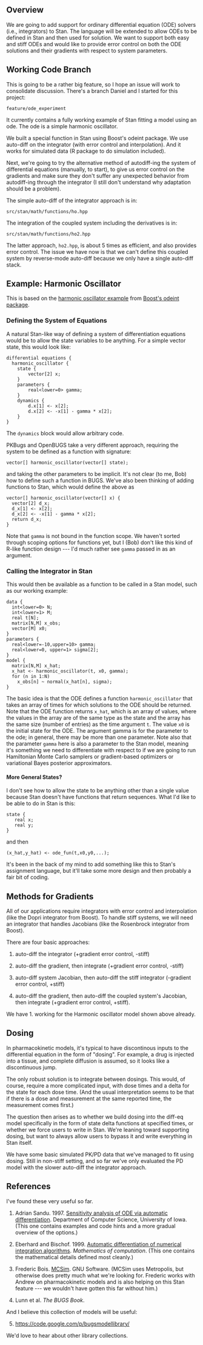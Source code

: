 ## Overview

We are going to add support for ordinary differential equation (ODE) solvers (i.e., integrators) to Stan.  The language will be extended to allow ODEs to be defined in Stan and then used for solution.  We want to support both easy and stiff ODEs and would like to provide error control on both the ODE solutions and their gradients with respect to system parameters.

## Working Code Branch

This is going to be a rather big feature, so I hope an issue will work to consolidate discussion.  There's a branch Daniel and I started for this project:

```
feature/ode_experiment
```

It currently contains a fully working example of Stan fitting a model using an ode.  The ode is a simple harmonic oscillator.



We built a special function in Stan using Boost's odeint package.  We use auto-diff on the integrator (with error control and interpolation).   And it works for simulated data (R package to do simulation included). 

Next, we're going to try the alternative method of autodiff-ing the system of differential equations (manually, to start), to give us error control on the gradients and make sure they don't suffer any unexpected behavior from autodiff-ing through the integrator (I still don't understand why adaptation should be a problem).

The simple auto-diff of the integrator approach is in:

```
src/stan/math/functions/ho.hpp
```

The integration of the coupled system including the derivatives is in:

```
src/stan/math/functions/ho2.hpp
```

The latter approach, `ho2.hpp`, is about 5 times as efficient, and also provides error control.  The issue we have now is that we can't define this coupled system by reverse-mode auto-diff because we only have a single auto-diff stack.

## Example: Harmonic Oscillator

This is based on the <a href="http://www.boost.org/doc/libs/1_53_0/libs/numeric/odeint/doc/html/boost_numeric_odeint/tutorial/harmonic_oscillator.html">harmonic oscillator example</a> from <a href="http://www.boost.org/doc/libs/1_53_0/libs/numeric/odeint/doc/html/index.html">Boost's odeint package</a>.

### Defining the System of Equations

A natural Stan-like way of defining a system of differentiation equations would be to allow the state variables to be anything.  For a simple vector state, this would look like:

```
differential equations {
  harmonic_oscillator {
    state {
        vector[2] x;
    }
    parameters {
        real<lower=0> gamma;
    }
    dynamics {
        d.x[1] <- x[2];
        d.x[2] <- -x[1] - gamma * x[2];
    }
}
```

The ```dynamics``` block would allow arbitrary code.  

PKBugs and OpenBUGS take a very different approach, requiring the system to be defined as a function with signature:

```
vector[] harmonic_oscillator(vector[] state);
```

and taking the other parameters to be implicit.  It's not clear (to me, Bob) how to define such a function in BUGS.  We've also been thinking of adding functions to Stan, which would define the above as

```
vector[] harmonic_oscillator(vector[] x) {
  vector[2] d_x;
  d_x[1] <- x[2];
  d_x[2] <- -x[1] - gamma * x[2];
  return d_x;
}
```

Note that ```gamma``` is not bound in the function scope.  We haven't sorted through scoping options for functions yet, but I (Bob) don't like this kind of R-like function design --- I'd much rather see ```gamma``` passed in as an argument.                  

### Calling the Integrator in Stan

This would then be available as a function to be called in a Stan model, such as our working example:

```
data {
  int<lower=0> N;
  int<lower=1> M;
  real t[N];
  matrix[N,M] x_obs;
  vector[M] x0;
}
parameters {
  real<lower=-10,upper=10> gamma;
  real<lower=0, upper=1> sigma[2];
}
model {
  matrix[N,M] x_hat;
  x_hat <- harmonic_oscillator(t, x0, gamma);
  for (n in 1:N)
    x_obs[n] ~ normal(x_hat[n], sigma);
}
```

The basic idea is that the ODE defines a function ```harmonic_oscillator``` that takes an array of times for which solutions to the ODE should be returned.  Note that the ODE function returns ```x_hat```, which is an array of values, where the values in the array are of the same type as the state and the array has the same size (number of entries) as the time argument ```t```.  The value ```x0``` is the initial state for the ODE.  The argument gamma is for the parameter to the ode;  in general, there may be more than one parameter.  Note also that the parameter ```gamma``` here is also a parameter to the Stan model, meaning it's something we need to differentiate with respect to if we are going to run Hamiltonian Monte Carlo samplers or gradient-based optimizers or variational Bayes posterior approximators.

#### More General States?

I don't see how to allow the state to be anything other than a single value because Stan doesn't have functions that return sequences.  What I'd like to be able to do in Stan is this:

```
state {
   real x;
   real y;
}
```

and then

```
(x_hat,y_hat) <- ode_fun(t,x0,y0,...);
```

It's been in the back of my mind to add something like this to Stan's assignment language, but it'll take some more design and then probably a fair bit of coding.

## Methods for Gradients

All of our applications require integrators with error control and interpolation (like the Dopri integrator from Boost).  To handle stiff systems, we will need an integrator that handles Jacobians (like the Rosenbrock integrator from Boost).

There are four basic approaches:

1.  auto-diff the integrator  (+gradient error control, -stiff)

2.  auto-diff the gradient, then integrate (+gradient error control, -stiff)

3.  auto-diff system Jacobian, then auto-diff the stiff integrator (-gradient error control, +stiff)

4.  auto-diff the gradient, then auto-diff the coupled system's Jacobian, then integrate (+gradient error control, +stiff).

We have 1. working for the Harmonic oscillator model shown above already.

## Dosing

In pharmacokinetic models, it's typical to have discontinous inputs to the differential equation in the form of "dosing".  For example, a drug is injected into a tissue, and complete diffusion is assumed, so it looks like a discontinuous jump.  

The only robust solution is to integrate between dosings.  This would, of course, require a more complicated input, with dose times and a delta for the state for each dose time.  (And the usual interpretation seems to be that if there is a dose and measurement at the same reported time, the measurement comes first.)

The question then arises as to whether we build dosing into the diff-eq model specifically in the form of state delta functions at specified times, or whether we force users to write in Stan.  We're leaning toward supporting dosing, but want to always allow users to bypass it and write everything in Stan itself.

We have some basic simulated PK/PD data that we've managed to fit using dosing.  Still in non-stiff setting, and so far we've only evaluated the PD model with the slower auto-diff the integrator approach.

## References

I've found these very useful so far.

1.  Adrian Sandu.  1997.  <a href="http://people.cs.vt.edu/asandu/Deposit/Sandu_ms_thesis.pdf">Sensitivity analysis of ODE via automatic differentiation</a>.  Department of Computer Science, University of Iowa.  (This one contains examples and code hints and a more gradual overview of the options.)

2.  Eberhard and Bischof. 1999.  <a href="http://www.ams.org/journals/mcom/1999-68-226/S0025-5718-99-01027-3/">Automatic differentiation of numerical integration algorithms</a>.  <i>Mathematics of computation</i>.  (This one contains the mathematical details defined most cleanly.)

3.  Frederic Bois.  <a href="http://www.gnu.org/software/mcsim/">MCSim</a>.  GNU Software.  (MCSim uses Metropolis, but otherwise does pretty much what we're looking for.  Frederic works with Andrew on pharmacokinetic models and is also helping on this Stan feature --- we wouldn't have gotten this far without him.)

4.  Lunn et al.  <i>The BUGS Book</i>.

And I believe this collection of models will be useful:

5.  https://code.google.com/p/bugsmodellibrary/

We'd love to hear about other library collections.